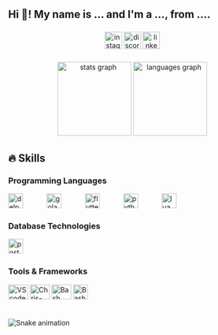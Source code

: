 <h2 align="left">Hi 👋! My name is ... and I'm a ..., from ....</h2>

###

<div align="center">
  <img src="https://img.shields.io/static/v1?message=Instagram&logo=instagram&label=&color=E4405F&logoColor=white&labelColor=&style=for-the-badge" height="35" alt="instagram logo"  />
  <img src="https://img.shields.io/static/v1?message=Discord&logo=discord&label=&color=7289DA&logoColor=white&labelColor=&style=for-the-badge" height="35" alt="discord logo"  />
  <img src="https://img.shields.io/static/v1?message=LinkedIn&logo=linkedin&label=&color=0077B5&logoColor=white&labelColor=&style=for-the-badge" height="35" alt="linkedin logo"  />
</div>

###

<div align="center">
  <img src="https://github-readme-stats.vercel.app/api?username=maurodesouza&hide_title=false&hide_rank=false&show_icons=true&include_all_commits=true&count_private=true&disable_animations=false&theme=dracula&locale=en&hide_border=false" height="150" alt="stats graph"  />
  <img src="https://github-readme-stats.vercel.app/api/top-langs?username=maurodesouza&locale=en&hide_title=false&layout=compact&card_width=320&langs_count=5&theme=dracula&hide_border=false" height="150" alt="languages graph"  />
</div>

###

<!--<img align="right" height="150" src="https://i.imgflip.com/65efzo.gif"  />-->

###

<h2>🔥 Skills</h2>
<!-- Skills: Programming Languages -->
<h3>Programming Languages</h3>
<div align="left">
  <img src="https://cdn-icons-png.flaticon.com/256/5968/5968252.png" height="30" alt="delphi logo"  />
  <img width="40" />
  <img src="https://go.dev/blog/go-brand/Go-Logo/PNG/Go-Logo_Blue.png" height="30" alt="golang logo"  />
  <img width="40" />
  <img src="https://static-00.iconduck.com/assets.00/flutter-icon-512x512-k9y8x41t.png" height="30" alt="flutter logo"  />
  <img width="40" />
  <img src="https://cdn.jsdelivr.net/gh/devicons/devicon/icons/python/python-original.svg" height="30" alt="python logo"  />
  <img width="40" />
  <img src="https://upload.wikimedia.org/wikipedia/commons/thumb/c/cf/Lua-Logo.svg/1024px-Lua-Logo.svg.png" height="30" alt="lua logo"  />
</div>
<!-- Skills: Database Technologies -->
<h3>Database Technologies</h3>
<div align="left">
<img src="https://upload.wikimedia.org/wikipedia/commons/thumb/2/29/Postgresql_elephant.svg/1985px-Postgresql_elephant.svg.png" height="30" alt="postgresql logo"  />
  <img width="40" />
</div>
<!-- Skills: Tools & Frameworks -->
<div style="flex-basis: 48%;">
    <h3>Tools & Frameworks</h3>
    <img align="center" alt="VScode" height="30" width="40" src="https://cdn.jsdelivr.net/gh/devicons/devicon/icons/vscode/vscode-original.svg" alt="vscode logo">
    <img align="center" alt="Chris-AWS" height="30" width="40" src="https://cdn.jsdelivr.net/gh/devicons/devicon/icons/git/git-original.svg" alt="git logo">
    <img align="center" alt="Bash" height="30" width="40" src="https://cdn.jsdelivr.net/gh/devicons/devicon/icons/bash/bash-original.svg" alt="bash logo">
    <img align="center" alt="Bash" height="30" width="30" src="https://raw.githubusercontent.com/wiki/dbeaver/dbeaver/images/dbeaver-head.png" alt="dbeaver logo">
</div>

###

<br clear="both">

<img src="https://raw.githubusercontent.com/luisotaviodev/luisotaviodev/output/snake.svg" alt="Snake animation" />

###

###
